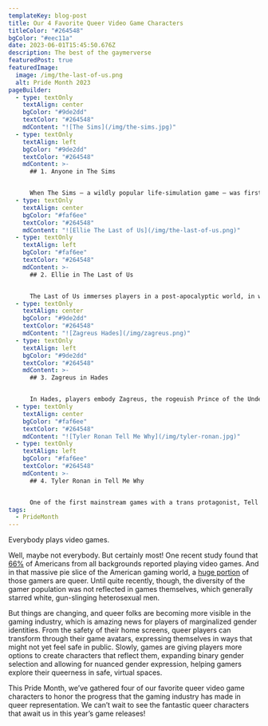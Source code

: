 ```yaml
---
templateKey: blog-post
title: Our 4 Favorite Queer Video Game Characters
titleColor: "#264548"
bgColor: "#eec11a"
date: 2023-06-01T15:45:50.676Z
description: The best of the gaymerverse
featuredPost: true
featuredImage:
  image: /img/the-last-of-us.png
  alt: Pride Month 2023
pageBuilder:
  - type: textOnly
    textAlign: center
    bgColor: "#9de2dd"
    textColor: "#264548"
    mdContent: "![The Sims](/img/the-sims.jpg)"
  - type: textOnly
    textAlign: left
    bgColor: "#9de2dd"
    textColor: "#264548"
    mdContent: >-
      ## 1. Anyone in The Sims


      When The Sims — a wildly popular life-simulation game — was first developed, its designers decided to remove same-sex romantic interactions as an option between characters. But that message never got to Patrick J Barrett III, a gay programmer working on the game a few years later. As a result, at a live expo in 1999, a roomful of journalists witnessed a lesbian wedding occurring on The Sims. The developers of the game anxiously awaited punishment from studio executives, but it never came — and so, The Sims became one of the first video games to portray queerness. Now, The Sims has become a deliberately queer and trans-inclusive game: players can choose their pronouns and design characters that reflect a wide range of gender expressions, catering to one of the most diverse player communities in video games.
  - type: textOnly
    textAlign: center
    bgColor: "#faf6ee"
    textColor: "#264548"
    mdContent: "![Ellie The Last of Us](/img/the-last-of-us.png)"
  - type: textOnly
    textAlign: left
    bgColor: "#faf6ee"
    textColor: "#264548"
    mdContent: >-
      ## 2. Ellie in The Last of Us


      The Last of Us immerses players in a post-apocalyptic world, in which a fungal infection has swept the globe, colonizing people’s minds in a manner reminiscent of a zombie plague and bringing modern infrastructure crumbling to the ground. Ellie is a fiercely beloved character by all who’ve played the game; she’s a resilient, vulnerable, ruthless, loyal, precocious young woman who also has two queer love interests over the course of the franchise. In HBO’s sensational TV adaptation of the game, viewers witnessed Ellie’s first kiss with Riley, her childhood sweetheart and a fellow orphan in post-zombie-apocalypse America. As an amazing bonus, The Last of Us also features middle-aged queer couple Bill and Frank, who were brought to life in the HBO series by Murray Bartlett and Nick Offerman.
  - type: textOnly
    textAlign: center
    bgColor: "#9de2dd"
    textColor: "#264548"
    mdContent: "![Zagreus Hades](/img/zagreus.png)"
  - type: textOnly
    textAlign: left
    bgColor: "#9de2dd"
    textColor: "#264548"
    mdContent: >-
      ## 3. Zagreus in Hades


      In Hades, players embody Zagreus, the rogeuish Prince of the Underworld, as he romps through the many levels of hell, trying to escape the clutches of his dad. It’s a ridiculously fun dungeon-crawler, striking the perfect balance between strategy and story, featuring a colorful cast of characters from Greek mythology. There’s tons of gut-clenching, high-octane combat, but the heart of the gameplay lies in advancing relationships, as Zag fights to reunite Achilles with his life-long partner, Patroclus, or Orpheus with his long-lost muse Eurydice. And did we mention? Zagreus is a pansexual prince, a snarky god whose romantic history is as queer and vibrant as the denizens of Olympus.
  - type: textOnly
    textAlign: center
    bgColor: "#faf6ee"
    textColor: "#264548"
    mdContent: "![Tyler Ronan Tell Me Why](/img/tyler-ronan.jpg)"
  - type: textOnly
    textAlign: left
    bgColor: "#faf6ee"
    textColor: "#264548"
    mdContent: >-
      ## 4. Tyler Ronan in Tell Me Why


      One of the first mainstream games with a trans protagonist, Tell Me Why is a narrative adventure game set in small-town Alaska and follows twins Alyson and Tyler as they reunite after a decade apart. When the twins come together to sell their childhood home, they realize that they do not share the same memories of their past, and they must work to solve the mystery of their troubled childhood. Alyson and Tyler are connected by a supernatural tie called “The Bond”, which allows them to share emotions, thoughts, and memories. The player can make [choices](https://tell-me-why.fandom.com/wiki/Consequences_Statistics) throughout the game that strengthen or weaken “The Bond”. In creating Tyler, the trans protagonist of the game, the developers meticulously researched the trans experience with the help of multiple trans creators and consultants. The quality of their work — and the number of trans gamers who have seen themselves reflected in Tyler — is a testament to the value of collaborating with designers with diverse lived experiences in creating gripping storylines.
tags:
  - PrideMonth
---
```

Everybody plays video games.

Well, maybe not everybody. But certainly most! One recent study found that [66%](https://dataprot.net/statistics/gamer-demographics/) of Americans from all backgrounds reported playing video games. And in that massive pie slice of the American gaming world, a [huge portion](https://www.nbcnews.com/nbc-out/out-pop-culture/hbos-last-us-adaptation-milestone-lgbtq-gamers-rcna67082) of those gamers are queer. Until quite recently, though, the diversity of the gamer population was not reflected in games themselves, which generally starred white, gun-slinging heterosexual men.

But things are changing, and queer folks are becoming more visible in the gaming industry, which is amazing news for players of marginalized gender identities. From the safety of their home screens, queer players can transform through their game avatars, expressing themselves in ways that might not yet feel safe in public. Slowly, games are giving players more options to create characters that reflect them, expanding binary gender selection and allowing for nuanced gender expression, helping gamers explore their queerness in safe, virtual spaces.

This Pride Month, we’ve gathered four of our favorite queer video game characters to honor the progress that the gaming industry has made in queer representation. We can’t wait to see the fantastic queer characters that await us in this year’s game releases!